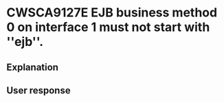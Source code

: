 # CWSCA9127E EJB business method 0 on interface 1 must not start with ''ejb''.

## Explanation

## User response